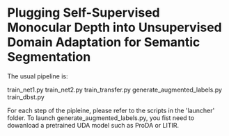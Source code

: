 # Plugging Self-Supervised Monocular Depth into Unsupervised Domain Adaptation for Semantic Segmentation

The usual pipeline is:

train_net1.py
train_net2.py
train_transfer.py
generate_augmented_labels.py
train_dbst.py

For each step of the pipleine, please refer to the scripts in the 'launcher' folder.
To launch generate_augmented_labels.py, you fist need to dowanload a pretrained UDA model such as ProDA or LITIR.


